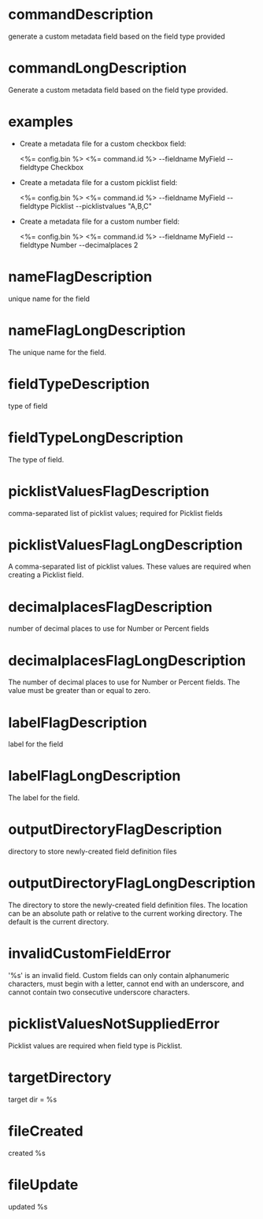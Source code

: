 # commandDescription

generate a custom metadata field based on the field type provided

# commandLongDescription

Generate a custom metadata field based on the field type provided.

# examples

- Create a metadata file for a custom checkbox field:

  <%= config.bin %> <%= command.id %> --fieldname MyField --fieldtype Checkbox

- Create a metadata file for a custom picklist field:

  <%= config.bin %> <%= command.id %> --fieldname MyField --fieldtype Picklist --picklistvalues "A,B,C"

- Create a metadata file for a custom number field:

  <%= config.bin %> <%= command.id %> --fieldname MyField --fieldtype Number --decimalplaces 2

# nameFlagDescription

unique name for the field

# nameFlagLongDescription

The unique name for the field.

# fieldTypeDescription

type of field

# fieldTypeLongDescription

The type of field.

# picklistValuesFlagDescription

comma-separated list of picklist values; required for Picklist fields

# picklistValuesFlagLongDescription

A comma-separated list of picklist values. These values are required when creating a Picklist field.

# decimalplacesFlagDescription

number of decimal places to use for Number or Percent fields

# decimalplacesFlagLongDescription

The number of decimal places to use for Number or Percent fields. The value must be greater than or equal to zero.

# labelFlagDescription

label for the field

# labelFlagLongDescription

The label for the field.

# outputDirectoryFlagDescription

directory to store newly-created field definition files

# outputDirectoryFlagLongDescription

The directory to store the newly-created field definition files. The location can be an absolute path or relative to the current working directory. The default is the current directory.

# invalidCustomFieldError

'%s' is an invalid field. Custom fields can only contain alphanumeric characters, must begin with a letter, cannot end with an underscore, and cannot contain two consecutive underscore characters.

# picklistValuesNotSuppliedError

Picklist values are required when field type is Picklist.

# targetDirectory

target dir = %s

# fileCreated

created %s

# fileUpdate

updated %s
